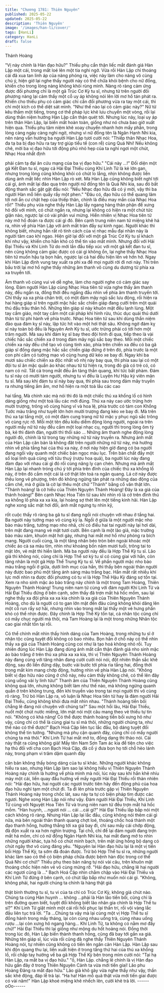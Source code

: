 ```yaml
---
title: "Chương 1781: Thiên Nguyên"
published: 2025-05-22
updated: 2025-05-22
description: 'Thiên Nguyên'
image: '/images/han-li/cover/'
tags: [HanLi]
category: HanLi
draft: false
---
```


Thánh Hoàng

"Vị này chính là Hàn đạo hữu?" Thiếu phụ cẩn thận liếc mắt đánh
giá Hàn Lập một cái, trong mắt loé lên một tia nghi ngờ.
Vừa rồi Hàn Lập chỉ thoáng cái đã xua tan linh áp của nàng
phóng ra, việc này làm cho nàng vô cùng chú ý, hiện giờ lại nghe
thấy người này có thể chữa khỏi bệnh cho nữ đồng, khiến cho
trong lòng nàng không khỏi rùng mình.
Nàng rõ ràng cảm ứng được đối phương chỉ là một gã Trúc Cơ
Kỳ tu sĩ, nhưng từ trên người đối phương nàng lại cảm thấy một
cỗ uy áp không nói lên lời mơ hồ tán phát ra. Khiến cho thiếu phụ
có cảm giác chỉ cần đối phương vừa ra tay một cái, thì chỉ một
kích có thể diệt sát mình.
"Như thế nào lại có cảm giác này?"
Nữ tử kêu thầm một tiếng, trong cơ thể pháp lực khẽ lưu chuyển
một vòng, rồi lại dùng thần niệm hướng Hàn Lập cẩn thận quét
tới.
Nhưng lúc này, loại uy áp trên thân Hàn Lập, lại biến mất hoàn
toàn, giống như nó chưa bao giờ xuất hiện qua.
Thiếu phụ tâm niệm khẽ xoay chuyển nhanh hơn mấy phần, trong
lòng càng ngày càng nghi ngờ, nhưng vì nữ đồng tên là Ngân
Hạnh Nhi kia, nên nàng vẫn hướng ba người Hàn Lập tươi cười
nói:
"Thiếp thân Nhạc Hoa, đa tạ ba bị đạo hữu ra tay trợ giúp tiểu tế
(con rể) cùng Quá Nhi! Nếu không chê, mời ba vị đạo hữu tới
động phủ nhỏ hẹp của ta nghỉ ngơi một chút, Nhạc Hoa nhất định

phải cảm tạ đại ân cứu mạng của ba vị đạo hữu."
"Cái này …!"
Đối diện một gã Kết Đan tu sĩ, ngay cả Hải Đại Thiếu cùng Khí
Linh Tử là kẻ lớn gan, nhưng trong lòng cũng không khỏi có chút
lo lắng, nhịn không được liền dùng ánh mắt liếc nhìn Hàn Lập rò
xét.
Mà Hàn Lập cũng không biết nghĩ tới cái gì, ánh mắt lại đảo qua
trên người nữ đồng tên là Quá Nhi kia, sau đó bất động thanh sắc
gật gật đầu nói:
"Nếu Nhạc đạo hữu đã có ý mời, vậy thì ba người Hàn mỗ liền
quấy rầy một phen."
"Đâu có, đạo hữu có thể quang lâm tới nơi ẩn cư chật hẹp của
thiếp thân, chính là điều may mắn của Nhạc Hoa rồi!" Thiếu phụ
vừa nghe thấy Hàn Lập lấy ngang hàng thân phận để xưng hô đối
với mình, có chút ngẩn ra, nhưng lại không có hiện ra một chút
tức giận nào, ngược lại có vài phần vui mừng.
Hiển nhiên vị Nhạc Hoa tiên tử này mờ hồ đoán ra được cái gì đó.
Bên cạnh trung niên nam tử miệng khẽ há ra, nhìn về phía Hàn
Lập với ánh mắt tràn đầy sự kinh ngạc.
Người khác thì không biết, nhưng hắn rất rõ tính cách của vị nhạc
mẫu đại nhân này là người tâm cao khí ngạo. Hiện giờ lại đối với
một gã Trúc Cơ Kỳ tu sĩ khách khí như vậy, khiến cho hắn khó có
thể tin vào mắt mình.
Nhưng đối với Hải Đại Thiếu và Khí Linh Tử do mới lần đầu tiếp
xúc với một gã kết đan tu sĩ, nên cũng không cảm giác được có
cái gì không ổn, lại nghe thấy Nhạc Hoa tiên tử muốn hậu tạ bọn
hắn, ngược lại cả hai đều hiện lên vẻ hớn hở.
Ngay khi Hàn Lập định vung tay xuất ra phi xa để mọi người rời đi
nơi này. Thì trên bầu trời lại mơ hồ nghe thấy những âm thanh vô
cùng du dương từ phía xa xa truyền tới.

Âm thanh vô cùng vui vẻ dễ nghe, làm cho người nghe có cảm
giác say lòng.
Đám người Hàn Lập cùng Nhạc Hoa tiên tử vừa nghe thấy âm
thanh này, đều ngẩn ra, đồng thời đều ngẩng đầu nhìn về phía âm
thanh truyền tới.
Chỉ thấy xa xa phía chân trời, có một đám mây ngũ sắc lưu động,
rồi hiện ra hai hàng giáp sĩ trên người mặc hắc sắc chiến giáp
đang cưỡi trên một quái thú đầu trâu thân hổ.
Những tên giáp sĩ này khuôn mặt đều lạnh lùng. Một tay cầm
giáo, một tay cầm một cái pháp khí hình rừu, thúc dục quái thú
dưới thân từ từ phi hành về phía trước.
Nhạc Hoa tiên tử sau khi dùng thần niệm đảo qua đám kỵ sĩ này,
lập tức hít vào một hơi thật sâu.
Không ngờ đám kỵ sĩ này toàn bộ đều là Nguyên Anh Kỳ tu sĩ,
ước trừng phải có tới hơn một trăm người.
Mà sau khi đám kỵ sĩ bay theo đội hình đi qua, tiếp theo là vài
chiếc hắc sắc chiến xa ở trong đám mây ngũ sắc bay theo.
Mỗi một chiếc chiến xa này đều chế tạo vô cùng tinh xảo, phía
trên chiến xa đều có ba gã giáp sĩ đồng dạng mặc hắc sắc chiến
giáp đứng ở trên đó, phía trước là một con phi cầm có tướng mạo
vô cùng hung dữ kéo xe bay đi.
Ngay khi ba mươi sáu chiếc chiến xa độc nhất vô nhị này bay
qua, thì phía sau lại có một đội tu sĩ ăn mặc quần áo khác nhau từ
từ hiện ra, trong đó già có trẻ có, có nam có nữ. Tất cả trong mắt
đều ẩn tàng thần quang, khí tức bất phàm.
Đám tu sĩ này có mười tám người, nhưng tu vi đều là Luyện Hư
Hậu kỳ viên mãn tu sĩ.
Mà sau khi đám tu sĩ này bay qua, thì phía sau trong đám mây
truyền ra nhưng tiếng ầm ầm, mơ hồ hiện ra một toà lầu các cao

hai tầng. Mà chính xác mà nói thì đó là một chiếc thú xa khổng lồ
có hình dáng giống như một toà lầu các mới đúng.
Thú xa này cao ước trừng hơn mười trượng, trông vô cùng hùng
vĩ và hoa lệ, phía trước có tám con Khổng Tước màu trắng như
tuyết lớn hơn mười trượng đang kéo xe bay đi.
Mà trên thú xa tại tầng một, có một đám cung trang nữ tử mặc y
phục ngũ sắc trông vô cùng rực rỡ.
Mỗi một tên đều kiều diễm động lòng người, ngoài ra trên người
mấy nữ tử này đều cầm một loại nhạc cụ, người thì trong lòng ôm
tỳ bà, kẻ thì đánh đàn, người thì thổi sáo …
Những âm thanh nghe động lòng người đó, chính là từ trong tay
những nữ tử này truyền ra.
Nhưng ánh mắt của Hàn Lập căn bản là không đăt trên người
những nữ tử này, mà hướng nhìn về phía tầng hai của thú xa này,
ở nơi này hiện giờ đang có ba người đang ngồi vây quanh một
chiếc bàn ngọc màu lục.
Trên bàn chất đầy một số loại linh quả cùng với tửu thuỷ (rượu
hoa quả), ba người lúc này đang đàm đạo với nhau cái gì đó rồi
cùng nâng ly cạn chén.
Nhưng mà ánh mắt Hàn Lập lại nhanh tróng chú ý tới phía trên
đỉnh của chiếc thú xa khổng lồ này, ở trên đó cắm một cái lá cờ
thật lớn toả ra ngân quang.
Lá cờ này được thêu long vẽ phượng, trên đó không ngừng tán
phát ra những dao động của cấm chế, mà ở giữa lá cờ lại thêu
một chữ "Thánh" bằng cổ văn thật lớn.
"Thánh hoàng! là cờ hiều của Thiên Nguyên Thánh Hoàng! Đây là
xa giá của thánh hoàng!" Bên cạnh Nhạc Hoa Tiên tử sau khi nhìn
rõ lá cờ trên đỉnh thú xa khổng lồ phía xa xa kia, lại hoảng sợ thét
lên một tiếng kinh hãi.
Hàn Lập nghe xong sắc mặt hơi đổi, ánh mắt ngưng tụ nhìn kỹ,

rốt cuộc thấy rõ ràng ba gã tu sĩ đang ngồi nói chuyện với nhau ở
tầng hai.
Ba người này tướng mạo vô cùng kỳ lạ.
Ngồi ở giữa là một người mặc nho bào màu trắng, tướng mạo
nho nhã, chỉ có điều hai tai người này lại hơi dài, trên mặt đang
mang vẻ mặt tươi cười.
Bên cạnh là một lão giả, mặc trường bào màu xám, khuôn mặt
hơi gày, nhưng hai mắt mơ hồ như phóng ra bích mang.
Người cuối cùng, là một tăng nhân béo tròn bên ngoài khoác một
chiếc áo cà sa màu tím, nhìn như khoảng bốn năm mươi tuổi,
trông tai to mặt lớn, vẻ mặt thì hiền lành.
Mà ba người này đều là Hợp Thể Kỳ tu sĩ.
Lão giả thì không nói, cũng chỉ là Hợp Thể sơ kỳ tu sĩ có cùng giai
với hắn, còn tăng nhân là một gã Hợp Thể Trung Kỳ tu sĩ.
Về phần người mặc nho bào màu trắng ngồi ở giữa, dưới linh
mục của hắn, thì thấy bên ngoài thân người này được bao phủ
một tầng ánh sáng màu trắng bạc. Hắn mất rất nhiều khí lực mới
nhìn ra được đối phương có tu vi là Hợp Thể Hậu Kỳ đáng sợ tồn
tại.
Xem ra nho sinh mặc áo bào trắng này chính là một trong Tam
Hoàng, Thiên Nguyên Thánh Hoàng!
Trung niên nam tử cùng với đám người Khí Linh Tử và Hải Đại
Thiếu đứng ở bên cạnh, sớm thấy đã trợn mắt há hốc mồm, sau
lại nghe thấy xa đội phía xa xa kia chính là xa giá của Thiên
Nguyên Thánh Hoàng, cho dù là người có to gan lớn mật đến đâu
cũng không khỏi dâng lên một cỗ run rẩy sợ hãi, nhưng nhìn vào
trong mắt lại thấy một vẻ hưng phấn khó có thể nhịn được.
Đây chính là Hợp Thể Kỳ tồn tại, cả nhân tộc cũng chỉ có mấy
chục người mà thôi, mà Tam Hoàng lại là một trong những Nhân
tộc cao giai nhất tồn tại rồi.

Có thể chính mắt nhìn thấy hình dáng của Tam Hoàng, trong
những tu sĩ ở nhân tộc cũng tuyệt đối không có bao nhiêu.
Bọn hắn ở chỗ này có thể nhìn thấy xa giá của Thánh Hoàng
cũng coi như là tạo hoá không nhỏ rồi.
Tuy nhiên đúng lúc Hàn Lập đang dùng ánh mắt cẩn thận đánh
giá nho sinh mặc áo bào trắng ở trên thú xa phía xa xa kia, thì vị
Thiên Nguyên Thánh Hoàng này đang cùng với tăng nhân đang
cười cười nói nói, đột nhiên thần sắc khẽ động, sau đó liền đứng
dậy, bước vài bước tới phía rìa tầng hai, đồng thời trong mắt kim
mang chớp động, hướng nhìn về phía Hàn Lập nói.
"Không biết vị đạo hữu nào cũng ở chỗ này, nếu cảm thấy không
chê, có thể lên đây cùng uống vài ly linh tửu!"
Thanh âm của Thiên Nguyên Thánh Hoàng cũng không quá lớn,
nhưng không biết làm như thế nào, mà không ngừng quanh quẩn
ở trên không trung, đến khi truyền vào trong tai mọi người thì vô
cùng rõ ràng.
Trừ bỏ Hàn Lập ra, vô luận là Nhạc Hoa tiên tử hay là đám người
Hải Đại Thiếu, cũng không khỏi đưa mắt nhìn nhau.
"Thánh hoàng tiền bối chẳng lẽ đang nói chuyện với chúng ta?"
Sau một hồi lâu, Hải Đại Thiếu, nuốt một chút nước miếng, lớn
mật nói một câu mang theo vẻ thiếu tự tin nói.
"Không có khả năng! Có thể được thánh hoàng tiền bối xưng hô
như vậy, cũng chỉ có thể là cùng giai tu sĩ mà thôi, những người
chúng ta, như thế nào có thể được!" Bạch Hoá Cập liên tục lắc
đầu, bộ dáng tuyệt đối không thể tin tưởng.
"Nhưng mà phụ cận quanh đây, cũng chỉ có mấy người chúng ta
mà thôi." Khí Linh Tử hai mắt mở to, đồng dạng thì thào nói.
Cái này thật ra cũng không giả! Mấy tên Nam Sơn Tam ác kia để
tiện cho việc hạ thủ đối với cha con Bạch Hoá Cập, đã cố ý đưa
bọn họ tới chỗ hẻo lánh này, trong phạm vi trăm dặm quanh đây

căn bản không thấy bóng dáng của tu sĩ khác.
Những người khác không hiểu ra sao, nhưng Hàn Lập làm sao lại
không hiểu vị Thiên Nguyên Thành Hoàng này chính là hướng về
phía mình mà nói, lúc này sau khi hắn khẽ nhíu mày một cái, liền
quay đầu hướng về mấy người Hải Đại Thiếu rồi thản nhiên nói:
"Hải đạo hữu, hai người các ngươi trước tiên hãy đến động phủ
của hoa đạo hữu nghỉ tạm một chút đi. Ta đi lên phía trước gặp vị
Thiên Nguyên Thánh Hoàng này trong chốc lát, sau này ta tự có
biện pháp tìm được các ngươi.
Nghe xong Hàn Lập nói như vậy. Đám người Hải Đại Thiếu, Khí
Linh Tử cùng với Nguyệt Hoa Tiên Tử và trung niên nam tử đều
trợn mắt há hốc mồm.
"Hàn huynh, …ngươi nói … cái …cái gì?" Hải Đại Thiếu lắp bắp
nói một cách không rõ ràng.
Nhưng Hàn Lập lại lắc đầu, cũng không nói thêm cái gì nữa, mà
bên ngoài thân thanh quang chợt loé, thoáng chốc hoá thành một
đạo thanh hồng, hướng thẳng tới xa giá bay đi, chỉ sau mấy cái
chớp động, đã độn xuất ra xa hơn nghìn trượng.
Tại chỗ, chỉ để lại đám người đang trợn mắt há mồm, chỉ có nữ
đồng Ngân Hạnh Nhi kia, hai mắt đang mở to nhìn những người
khác, tựa hồ có chút minh bạch, trên mặt ửng hồng bộ dạng có
chút ngây thơ vô cùng đáng yêu.
"Nguyên lai Hàn đạo hữu lại là một vị tiền bối Hợp Thể Kỳ, ta sớm
đã đoán được. Trừ bỏ Hợp Thể tu sĩ ra, những người khác làm
sao có thể có biện pháp chữa được bệnh hàn độc trong cơ thể
Quá Nhi cơ chứ!" Thiếu phụ theo bản năng tự nói vài câu, trên
khuôn mặt thoáng chốc hiện nên vẻ vô cùng mừng rỡ.
"Hải đạo hữu, chẳng lẽ hai người các ngươi cũng là …" Bạch Hoá
Cập nhìn chằm chặp vào Hải Đại Thiếu và Khí Linh Tử đứng ở
bên cạnh, có chút lắp bắp như muốn nói cái gì.
"Không, không phải, hai người chúng ta chính là hàng thật giá

thật bình thường tu sĩ, tu vi của ta chỉ có Trúc Cơ Kỳ, không giả
chút nào. Chúng ta cùng Hàn huynh … không …phải là Hàn lão
tiền bối, cũng chỉ là trên đường quen biết, tuyệt đối không biết lão
nhân gia chính là Hợp Thể tu sĩ?" Khí Linh Tử giật mình một cái
rồi hồi phục lại thần trí, rồi vội vàng lắc đầu liên tục trả lời.
"Ta …Chúng ta vậy mà lại cùng một vị Hợp Thể tu sĩ đồng hành
trong mấy tháng, lại còn cùng nhau uống trà, cùng nhau uống
rượu …lại còn xưng hô ngang hàng… Khí Linh Tử, ta không có
nằm mơ đấy chứ!" Hải Đại Thiếu thì lại giống như mộng du hốt
hoảng nói.
Đồng thời trong lúc đó, Hàn Lập biến thành thanh hồng, cũng đã
bay tới gần xa giá.
Những tên giáp sĩ, lúc vừa rồi cũng đã nghe thấy Thiên Nguyên
Thánh Hoàng nói, tự nhiên cũng không có tiến lên ngăn cản Hàn
Lập.
Hàn Lập sau khi độn quang thu lại, liền xuất hiện ở trong tầng thứ
hai của thú xa khổng lồ, rồi chấp tay hướng về ba gã Hợp Thể Kỳ
bên trong mỉm cười nói:
"Tại hạ Hàn Lập, ra mắt ba vị đạo hữu."
"ồ, Hàn Lập. chẳng lẽ chính là vị Hàn đạo hữu gần đây ở trong
Thiên Nguyên Cảnh ta vừa mới tiến giai! Lão phu Hoàng Đãng ra
mắt đạo hữu." Lão giả khô gày vừa nghe thấy như vậy, thần sắc
khẽ động, đáp lễ trả lại.
"Ha ha! Hàn mỗ quả thật vừa mới tiến giai được có vài năm!" Hàn
Lập khoé miệng khẽ nhếch lên, cười khẽ trả lời.
------oOo------
